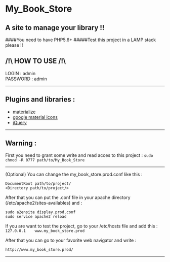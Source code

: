 # My_Book_Store
## A site to manage your library !!
####You need to have PHP5.6+ 
#####Test this project in a LAMP stack please !! 


/!\ HOW TO USE /!\
------------------
LOGIN : admin   
PASSWORD : admin

------------------------------------------------------------  

Plugins and libraries :  
---------------------
* [materialize](http://materializecss.com/)
* [google material icons](https://design.google.com/icons/)
* [jQuery](https://jquery.com/)

------------------------------------------------------------  

Warning : 
---------

First you need to grant some write and read acces to this project : 
```sudo chmod -R 0777 path/to/My_Book_Store```

------------------------------------------------------------  

(Optional) You can change the my_book_store.prod.conf like this :  
```
DocumentRoot path/to/project/
<Directory path/to/project/>
```

After that you can put the .conf file in your apache directory (/etc/apache2/sites-availables) and :  
```
sudo a2ensite display.prod.conf
sudo service apache2 reload
```

If you are want to test the project, go to your /etc/hosts file and add this  :
```127.0.0.1	www.my_book_store.prod```
  
After that you can go to your favorite web navigator and write :


    http://www.my_book_store.prod/

------------------------------------------------------------  